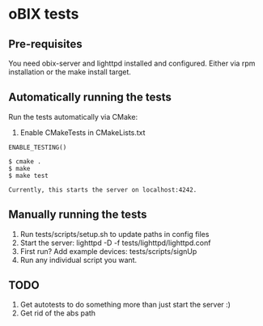 # oBIX tests


## Pre-requisites

You need obix-server and lighttpd installed and configured. Either via rpm installation or the make install target.

## Automatically running the tests

Run the tests automatically via CMake:

1. Enable CMakeTests in CMakeLists.txt

~~~~
ENABLE_TESTING()

~~~~
~~~~
$ cmake .
$ make
$ make test
~~~~

    Currently, this starts the server on localhost:4242.

## Manually running the tests

1. Run tests/scripts/setup.sh to update paths in config files
2. Start the server: lighttpd -D -f tests/lighttpd/lighttpd.conf
3. First run? Add example devices: tests/scripts/signUp
4. Run any individual script you want.

## TODO

1. Get autotests to do something more than just start the server :)
1. Get rid of the abs path
